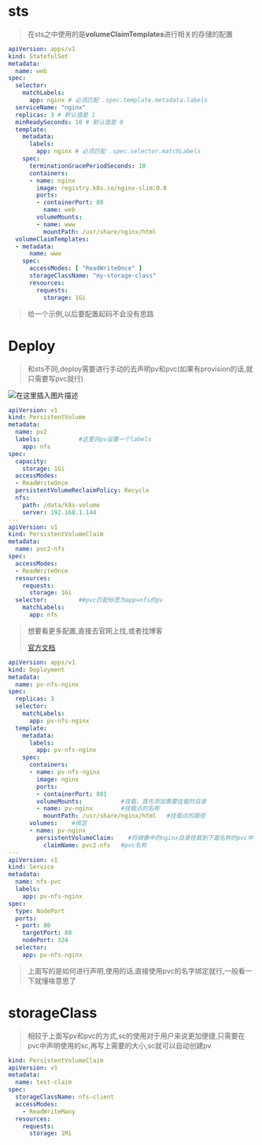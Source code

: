 
# sts

>  在sts之中使用的是**volumeClaimTemplates**进行相关的存储的配置

```yaml
apiVersion: apps/v1
kind: StatefulSet
metadata:
  name: web
spec:
  selector:
    matchLabels:
      app: nginx # 必须匹配 .spec.template.metadata.labels
  serviceName: "nginx"
  replicas: 3 # 默认值是 1
  minReadySeconds: 10 # 默认值是 0
  template:
    metadata:
      labels:
        app: nginx # 必须匹配 .spec.selector.matchLabels
    spec:
      terminationGracePeriodSeconds: 10
      containers:
      - name: nginx
        image: registry.k8s.io/nginx-slim:0.8
        ports:
        - containerPort: 80
          name: web
        volumeMounts:
        - name: www
          mountPath: /usr/share/nginx/html
  volumeClaimTemplates:
  - metadata:
      name: www
    spec:
      accessModes: [ "ReadWriteOnce" ]
      storageClassName: "my-storage-class"
      resources:
        requests:
          storage: 1Gi
```

> 给一个示例,以后要配置起码不会没有思路

# Deploy

> 和sts不同,deploy需要进行手动的去声明pv和pvc(如果有provision的话,就只需要写pvc就行)

![在这里插入图片描述](https://cdn.jsdelivr.net/gh/2822132073/image/202301101657861.png)

```yaml
apiVersion: v1
kind: PersistentVolume
metadata:
  name: pv2
  labels:           #这里将pv设置一个labels
    app: nfs
spec:
  capacity:
    storage: 1Gi
  accessModes:
  - ReadWriteOnce
  persistentVolumeReclaimPolicy: Recycle
  nfs:
    path: /data/k8s-volume
    server: 192.168.1.144
---
apiVersion: v1
kind: PersistentVolumeClaim
metadata:
  name: pvc2-nfs
spec:
  accessModes:
  - ReadWriteOnce
  resources:
    requests:
      storage: 1Gi
  selector:         ##pvc匹配标签为app=nfs的pv
    matchLabels:
      app: nfs
```

> 想要看更多配置,直接去官网上找,或者找博客
>
> [官方文档](https://kubernetes.io/docs/concepts/storage/persistent-volumes/)

```yaml
apiVersion: apps/v1
kind: Deployment
metadata:
  name: pv-nfs-nginx
spec:
  replicas: 3
  selector:
    matchLabels:
      app: pv-nfs-nginx
  template:
    metadata:
      labels:
        app: pv-nfs-nginx
    spec:
      containers:
      - name: pv-nfs-nginx
        image: nginx
        ports:
        - containerPort: 801
        volumeMounts:           #挂载，首先添加需要挂载的目录
        - name: pv-nginx        #挂载点的名称
          mountPath: /usr/share/nginx/html   #挂载点的路径
      volumes:    #绑定
      - name: pv-nginx
        persistentVolumeClaim:    #将镜像中的nginx目录挂载到下面名称的pvc中
          claimName: pvc2-nfs   #pvc名称
---
apiVersion: v1
kind: Service
metadata:
  name: nfs-pvc
  labels:
    app: pv-nfs-nginx
spec:
  type: NodePort
  ports:
  - port: 80
    targetPort: 80
    nodePort: 324
  selector:
    app: pv-nfs-nginx
```

> 上面写的是如何进行声明,使用的话,直接使用pvc的名字绑定就行,一般看一下就懂啥意思了

# storageClass

> 相较于上面写pv和pvc的方式,sc的使用对于用户来说更加便捷,只需要在pvc中声明使用的sc,再写上需要的大小,sc就可以自动创建pv

```yaml
kind: PersistentVolumeClaim
apiVersion: v1
metadata:
  name: test-claim
spec:
  storageClassName: nfs-client
  accessModes:
    - ReadWriteMany
  resources:
    requests:
      storage: 1Mi
```


